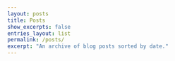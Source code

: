 ```yaml
---
layout: posts
title: Posts
show_excerpts: false
entries_layout: list
permalink: /posts/
excerpt: "An archive of blog posts sorted by date."
---
```


